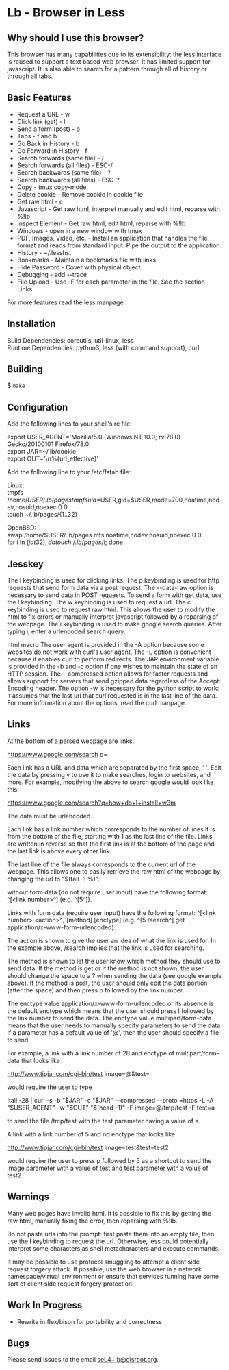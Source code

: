 Lb - Browser in Less
====================

Why should I use this browser?
------------------------------

This browser has many capabilities due to its extensibility: the less interface is reused to support a text based web browser. It has limited support for javascript. It is also able to search for a pattern through all of history or through all tabs.

Basic Features
--------------
- Request a URL - w <url>
- Click link (get) - l <link number>
- Send a form (post) - p <link number>
- Tabs - f and b
- Go Back in History - b
- Go Forward in History - f
- Search forwards (same file) - / 
- Search forwards (all files) - ESC-/ 
- Search backwards (same file) - ?
- Search backwards (all files) - ESC-?
- Copy - tmux copy-mode
- Delete cookie - Remove cookie in cookie file
- Get raw html - c <url>
- Javascript - Get raw html, interpret manually and edit html, reparse with %!lb
- Inspect Element - Get raw html, edit html, reparse with %!lb
- Windows - open in a new window with tmux
- PDF, Images, Video, etc. - Install an application that handles the file format and reads from standard input. Pipe the output to the application.
- History - ~/.lesshst
- Bookmarks - Maintain a bookmarks file with links
- Hide Password - Cover with physical object.
- Debugging - add --trace
- File Upload - Use -F for each parameter in the file. See the section Links.

For more features read the less manpage.

## Installation
Build Dependencies: coreutils, util-linux, less  
Runtime Dependencies: python3, less (with command support), curl

## Building

$ `make`

## Configuration

Add the following lines to your shell's rc file:

export USER_AGENT='Mozilla/5.0 (Windows NT 10.0; rv:78.0) Gecko/20100101 Firefox/78.0'  
export JAR=~/.lb/cookie  
export OUT='\n%{url_effective}'

Add the following line to your /etc/fstab file:

Linux:  
tmpfs /home/$USER/.lb/pages tmpfs uid=$USER,gid=$USER,mode=700,noatime,nodev,nosuid,noexec 0 0  
touch ~/.lb/pages/{1..32}

OpenBSD:  
swap /home/$USER/.lb/pages mfs noatime,nodev,nosuid,noexec 0 0  
for i in $(jot 32); do touch ~/.lb/pages/$i; done

.lesskey
------
The l keybinding is used for clicking links. The p keybinding is used for http requests that send form data via a post request. The --data-raw option is necessary to send data in POST requests. To send a form with get data, use the l keybinding. The w keybinding is used to request a url. The c keybinding is used to request raw html. This allows the user to modify the html to fix errors or manually interpret javascript followed by a reparsing of the webpage. The i keybinding is used to make google search queries. After typing i, enter a urlencoded search query.

html macro
The user agent is provided in the -A option because some websites do not work with curl's user agent. The -L option is convenient because it enables curl to perform redirects. The JAR environment variable is provided in the -b and -c option if one wishes to maintain the state of an HTTP session. The --compressed option allows for faster requests and allows support for servers that send gzipped data regardless of the Accept: Encoding header. The option -w is necessary for the python script to work: it assumes that the last url that curl requested is in the last line of the data. For more information about the options, read the curl manpage. 

Links
-----
At the bottom of a parsed webpage are links.

https://www.google.com/search q=

Each link has a URL and data which are separated by the first space, ' '. Edit the data by pressing v to use it to make searches, login to websites, and more. For example, modifying the above to search google would look like this: 

https://www.google.com/search?q=how+do+I+install+w3m

The data must be urlencoded.

Each link has a link number which corresponds to the number of lines it is from the bottom of the file, starting with 1 as the last line of the file. Links are written in reverse so that the first link is at the bottom of the page and the last link is above every other link.

The last line of the file always corresponds to the current url of the webpage. This allows one to easily retrieve the raw html of the webpage by changing the url to "$(tail -1 %)". 

without form data (do not require user input) have the following format: ^[\<link number\>^] (e.g. ^[5^]). 

Links with form data (require user input) have the following format: ^[\<link number\> \<action\>^] [method] [enctype] (e.g. ^[5 /search^] get application/x-www-form-urlencoded).

The action is shown to give the user an idea of what the link is used for. In the example above, /search implies that the link is used for searching.

The method is shown to let the user know which method they should use to send data. If the method is get or if the method is not shown, the user should change the space to a ? when sending the data (see google example above). If the method is post, the user should only edit the data portion (after the space) and then press p followed by the link number.

The enctype value application/x-www-form-urlencoded or its absence is the default enctype which means that the user should press l followed by the link number to send the data. The enctype value multipart/form-data means that the user needs to manually specify parameters to send the data. If a parameter has a default value of '@', then the user should specify a file to send. 

For example, a link with a link number of 28 and enctype of multipart/form-data that looks like

http://www.tipjar.com/cgi-bin/test image=@&test=

would require the user to type 

!tail -28 | curl -s -b "$JAR" -c "$JAR" --compressed --proto =https -L -A "$USER_AGENT" -w "$OUT" "$(head -1)" -F image=@/tmp/test -F test=a

to send the file /tmp/test with the test parameter having a value of a.

A link with a link number of 5 and no enctype that looks like 

http://www.tipjar.com/cgi-bin/test image=test&test=test2

would require the user to press p followed by 5 as a shortcut to send the image parameter with a value of test and test parameter with a value of test2.

Warnings
--------
Many web pages have invalid html. It is possible to fix this by getting the raw html, manually fixing the error, then reparsing with %!lb.

Do not paste urls into the prompt: first paste them into an empty file, then use the l keybinding to request the url. Otherwise, less could potentially interpret some characters as shell metacharacters and execute commands.

It may be possible to use protocol smuggling to attempt a client side request forgery attack. If possible, use the web browser in a network namespace/virtual environment or ensure that services running have some sort of client side request forgery protection.

Work In Progress
----------------
- Rewrite in flex/bison for portability and correctness

Bugs
----
Please send issues to the email seL4+lb@disroot.org.
